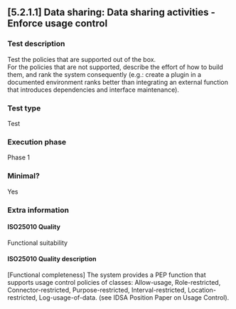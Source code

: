 
## [5.2.1.1] Data sharing: Data sharing activities - Enforce usage control
 
### Test description
Test the policies that are supported out of the box.  
For the policies that are not supported, describe the effort of how to build them, and rank the system consequently (e.g.: create a plugin in a documented environment ranks better than integrating an external function that introduces dependencies and interface maintenance).
 
### Test type
Test
 
### Execution phase
Phase 1
 
### Minimal?
Yes
 
### Extra information
#### ISO25010 Quality
Functional suitability
#### ISO25010 Quality description
[Functional completeness] The system provides a PEP function that supports usage control policies of classes: Allow-usage, Role-restricted, Connector-restricted, Purpose-restricted, Interval-restricted, Location-restricted, Log-usage-of-data. (see IDSA Position Paper on Usage Control). 
    
